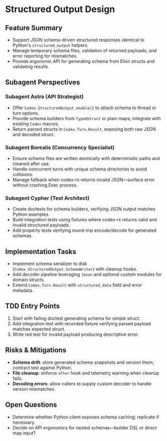 # Structured Output Design

## Feature Summary
- Support JSON schema-driven structured responses identical to Python's `structured_output` helpers.
- Manage temporary schema files, validation of returned payloads, and error reporting for mismatches.
- Provide ergonomic API for generating schema from Elixir structs and validating results.

## Subagent Perspectives
### Subagent Astra (API Strategist)
- Offer `Codex.StructuredOutput.enable/2` to attach schema to thread or turn options.
- Provide schema builders from `TypedStruct` or plain maps; integrate with existing `Codex` macros.
- Return parsed structs in `Codex.Turn.Result`, exposing both raw JSON and decoded struct.

### Subagent Borealis (Concurrency Specialist)
- Ensure schema files are written atomically with deterministic paths and cleaned after use.
- Handle concurrent turns with unique schema directories to avoid collisions.
- Manage fallback when codex-rs returns invalid JSON—surface error without crashing Exec process.

### Subagent Cypher (Test Architect)
- Create doctests for schema builders, verifying JSON output matches Python examples.
- Build integration tests using fixtures where codex-rs returns valid and invalid structured payloads.
- Add property tests verifying round-trip encode/decode for generated schemas.

## Implementation Tasks
- Implement schema serializer to disk (`Codex.StructuredOutput.SchemaWriter`) with cleanup hooks.
- Add decoder pipeline leveraging `Jason` and optional custom modules for domain structs.
- Extend `Codex.Turn.Result` with `structured_data` field and error metadata.

## TDD Entry Points
1. Start with failing doctest generating schema for simple struct.
2. Add integration test with recorded fixture verifying parsed payload matches expected struct.
3. Write red test for invalid payload producing descriptive error.

## Risks & Mitigations
- **Schema drift**: store generated schema snapshots and version them; contract test against Python.
- **File cleanup**: enforce `after` hook and telemetry warning when cleanup fails.
- **Decoding errors**: allow callers to supply custom decoder to handle version mismatches.

## Open Questions
- Determine whether Python client exposes schema caching; replicate if necessary.
- Decide on API ergonomics for nested schemas—builder DSL or direct map input?
